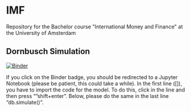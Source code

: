 # IMF
Repository for the Bachelor course "International Money and Finance" at the University of Amsterdam

## Dornbusch Simulation
[![Binder](https://mybinder.org/badge_logo.svg)](https://mybinder.org/v2/gh/swoehrmueller/IMF/master?filepath=dornbusch.ipynb)

If you click on the Binder badge, you should be redirected to a Jupyter Notebook (please be patient, this could take a while). 
In the first line ([]), you have to import the code for the model. To do this, click in the line and then press “”shift+enter”.
Below, please do the same in the last line “db.simulate()”. 
